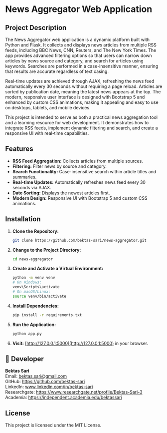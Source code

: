 # News Aggregator Web Application

## Project Description
The News Aggregator web application is a dynamic platform built with Python and Flask. It collects and displays news articles from multiple RSS feeds, including BBC News, CNN, Reuters, and The New York Times. The app provides advanced filtering options so that users can narrow down articles by news source and category, and search for articles using keywords. Searches are performed in a case-insensitive manner, ensuring that results are accurate regardless of text casing.

Real-time updates are achieved through AJAX, refreshing the news feed automatically every 30 seconds without requiring a page reload. Articles are sorted by publication date, meaning the latest news appears at the top. The modern, responsive user interface is designed with Bootstrap 5 and enhanced by custom CSS animations, making it appealing and easy to use on desktops, tablets, and mobile devices.

This project is intended to serve as both a practical news aggregation tool and a learning resource for web development. It demonstrates how to integrate RSS feeds, implement dynamic filtering and search, and create a responsive UI with real-time capabilities.

## Features
- **RSS Feed Aggregation:** Collects articles from multiple sources.
- **Filtering:** Filter news by source and category.
- **Search Functionality:** Case-insensitive search within article titles and summaries.
- **Real-time Updates:** Automatically refreshes news feed every 30 seconds via AJAX.
- **Date Sorting:** Displays the newest articles first.
- **Modern Design:** Responsive UI with Bootstrap 5 and custom CSS animations.

## Installation
1. **Clone the Repository:**
   ```bash
   git clone https://github.com/bektas-sari/news-aggregator.git
   ```
2. **Change to the Project Directory:**
   ```bash
   cd news-aggregator
   ```
3. **Create and Activate a Virtual Environment:**
   ```bash
   python -m venv venv
   # On Windows:
   venv\Scripts\activate
   # On macOS/Linux:
   source venv/bin/activate
   ```
4. **Install Dependencies:**
   ```bash
   pip install -r requirements.txt
   ```
5. **Run the Application:**
   ```bash
   python app.py
   ```
6. **Visit:** [http://127.0.0.1:5000](http://127.0.0.1:5000) in your browser.

## 👤 Developer

**Bektas Sari**  
Email: bektas.sari@gmail.com  <br>
GitHub: https://github.com/bektas-sari <br>
LinkedIn: www.linkedin.com/in/bektas-sari <br>
Researchgate: https://www.researchgate.net/profile/Bektas-Sari-3 <br>
Academia: https://independent.academia.edu/bektassari <br>

## License
This project is licensed under the MIT License.

